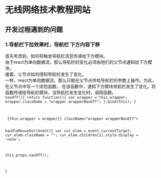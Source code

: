 # 无线网络技术教程网站    
## 开发过程遇到的问题    
### 1.导航栏下拉效果时，导航栏 下方内容下移        
  首先考虑到，如何将触发导航栏消息传递给下方模块。    
  由于react为单向数据流，那么导航栏的变化必须由他们的父节点通知给下方模块。    
  接着，父节点如何得知导航栏发生了变化。    
  一样，react为单向数据流，那么只能在父节点传给导航栏的参数上操作。为此，在父节点中写一个闭包函数。
在该函数中，通知下方模块导航栏发生了变化。将函数传递给导航栏模块，当导航栏发生变化时，调用函数。    
<code>navOff(){
  return function(){
    var wrapper = this.wrapper;
    wrapper.className = "wrapper wrapperNavOff";
  }.bind(this);
}

<TopWapper navOn={this.navOn()} navOff={this.navOff()}/>
<div ref={(wrapper) => {this.wrapper = wrapper}} className="wrapper wrapperNavOff">

handleMouseOut(event){
  var cur_elem = event.currentTarget;
  cur_elem.className = "";
  cur_elem.children[1].style.display = 'none';

  this.props.navOff();

}
 </code>    

